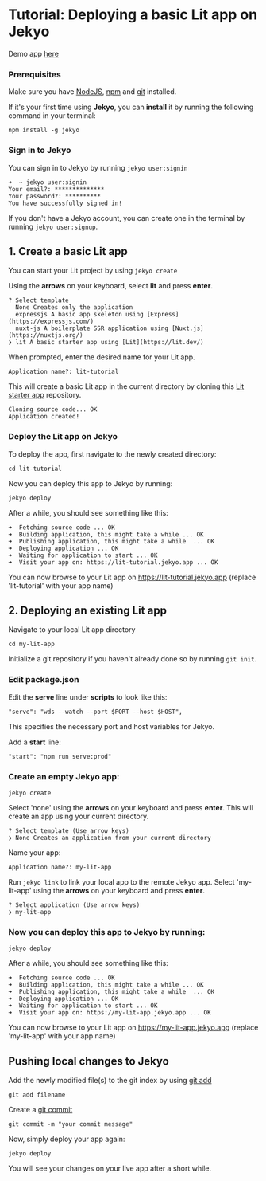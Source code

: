 # Tutorial: Deploying a basic Lit app on Jekyo

Demo app [here](https://lit-demo.jekyo.app/)

### Prerequisites

Make sure you have [NodeJS](https://nodejs.org/en/download/), [npm](https://docs.npmjs.com/downloading-and-installing-node-js-and-npm) and [git](https://github.com/git-guides/install-git) installed.

If it's your first time using **Jekyo**, you can **install** it by running the following command in your terminal:

`npm install -g jekyo`

### Sign in to Jekyo

You can sign in to Jekyo by running `jekyo user:signin`

```
➜  ~ jekyo user:signin 
Your email?: **************
Your password?: **********
You have successfully signed in!
```
If you don't have a Jekyo account, you can create one in the terminal by running `jekyo user:signup`. 

## 1. Create a basic Lit app

You can start your Lit project by using `jekyo create`

Using the **arrows** on your keyboard, select **lit** and press **enter**.  
```
? Select template
  None Creates only the application
  expressjs A basic app skeleton using [Express](https://expressjs.com/)     
  nuxt-js A boilerplate SSR application using [Nuxt.js](https://nuxtjs.org/) 
❯ lit A basic starter app using [Lit](https://lit.dev/)
```
When prompted, enter the desired name for your Lit app. 

`Application name?: lit-tutorial`

This will create a basic Lit app in the current directory by cloning this [Lit starter app](https://github.com/jekyo/lit-getting-started) repository.

```
Cloning source code... OK
Application created!
```

### Deploy the Lit app on Jekyo

To deploy the app, first navigate to the newly created directory:

`cd lit-tutorial`

Now you can deploy this app to Jekyo by running: 

`jekyo deploy`

After a while, you should see something like this:

```
➜  Fetching source code ... OK
➜  Building application, this might take a while ... OK
➜  Publishing application, this might take a while  ... OK
➜  Deploying application ... OK        
➜  Waiting for application to start ... OK
➜  Visit your app on: https://lit-tutorial.jekyo.app ... OK
```

You can now browse to your Lit app on https://lit-tutorial.jekyo.app (replace 'lit-tutorial' with your app name)

## 2. Deploying an existing Lit app

Navigate to your local Lit app directory

`cd my-lit-app`

Initialize a git repository if you haven't already done so by running `git init`. 

### Edit package.json

Edit the **serve** line under **scripts** to look like this: 

```
"serve": "wds --watch --port $PORT --host $HOST",
```
This specifies the necessary port and host variables for Jekyo.

Add a **start** line: 

```
"start": "npm run serve:prod"
```

### Create an empty Jekyo app:

`jekyo create` 

Select 'none' using the **arrows** on your keyboard and press **enter**. This will create an app using your current directory. 

```
? Select template (Use arrow keys)
❯ None Creates an application from your current directory
```

Name your app: 

`Application name?: my-lit-app`

Run `jekyo link` to link your local app to the remote Jekyo app. Select 'my-lit-app' using the **arrows** on your keyboard and press **enter**.

```
? Select application (Use arrow keys)
❯ my-lit-app
```
### Now you can deploy this app to Jekyo by running: 

`jekyo deploy`

After a while, you should see something like this:

```
➜  Fetching source code ... OK
➜  Building application, this might take a while ... OK
➜  Publishing application, this might take a while  ... OK
➜  Deploying application ... OK        
➜  Waiting for application to start ... OK
➜  Visit your app on: https://my-lit-app.jekyo.app ... OK
```

You can now browse to your Lit app on https://my-lit-app.jekyo.app (replace 'my-lit-app' with your app name)

## Pushing local changes to Jekyo 

Add the newly modified file(s) to the git index by using [git add](https://www.atlassian.com/git/tutorials/saving-changes)

`git add filename`

Create a [git commit](https://github.com/git-guides/git-commit)

`git commit -m "your commit message"`

Now, simply deploy your app again:

`jekyo deploy`

You will see your changes on your live app after a short while. 